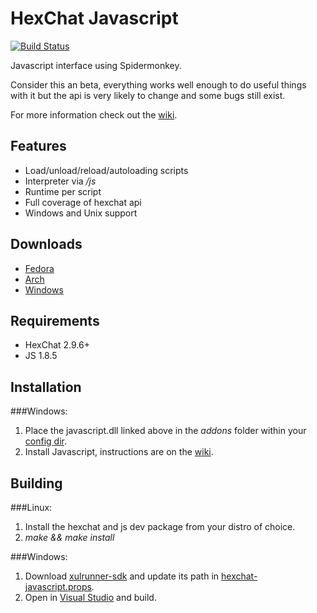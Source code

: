 HexChat Javascript
==================

[![Build Status](https://travis-ci.org/TingPing/hexchat-javascript.png?branch=master)](https://travis-ci.org/TingPing/hexchat-javascript)

Javascript interface using Spidermonkey.

Consider this an beta, everything works well enough to do useful things with it
but the api is very likely to change and some bugs still exist.

For more information check out the [wiki](https://github.com/TingPing/hexchat-javascript/wiki).


Features
--------

- Load/unload/reload/autoloading scripts
- Interpreter via */js*
- Runtime per script
- Full coverage of hexchat api
- Windows and Unix support


Downloads
---------

- [Fedora](http://dl.tingping.se/fedora/x86_64/)
- [Arch](https://aur.archlinux.org/packages/hexchat-javascript-git/)
- [Windows](https://github.com/TingPing/hexchat-javascript/releases)


Requirements
------------

- HexChat 2.9.6+
- JS 1.8.5

Installation
------------

###Windows:

1. Place the javascript.dll linked above in the *addons* folder within your [config dir](http://docs.hexchat.org/en/latest/settings.html#config-files).
2. Install Javascript, instructions are on the [wiki](https://github.com/TingPing/hexchat-javascript/wiki/Javascript-on-Windows).


Building
--------

###Linux:

1. Install the hexchat and js dev package from your distro of choice.
2. *make && make install*

###Windows:

1. Download [xulrunner-sdk](https://ftp.mozilla.org/pub/mozilla.org/xulrunner/releases/10.0.4esr/sdk/xulrunner-10.0.4esr.en-US.win32.sdk.zip) and update its path in [hexchat-javascript.props](win32/hexchat-javascript.props).
2. Open in [Visual Studio](https://www.microsoft.com/visualstudio/eng/downloads#d-express-windows-desktop) and build.
